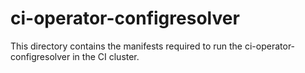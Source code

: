 # ci-operator-configresolver

This directory contains the manifests required to run the ci-operator-configresolver in the CI cluster.
